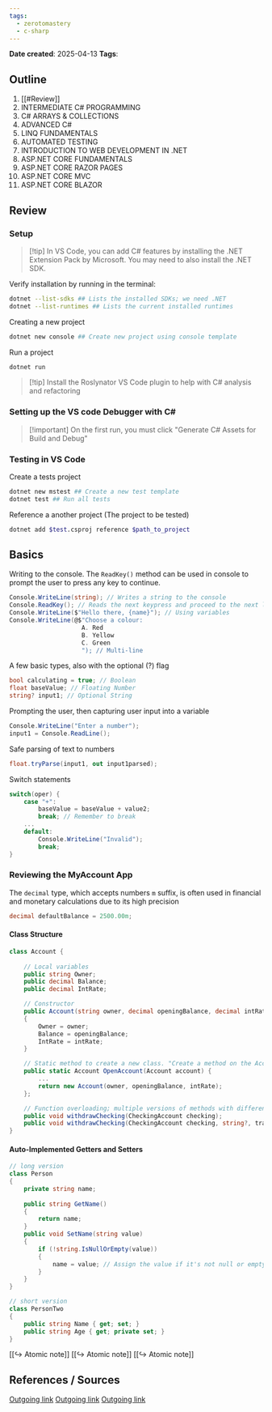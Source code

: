 ```yaml
---
tags:
  - zerotomastery
  - c-sharp
---
```


**Date created**: 2025-04-13
**Tags**: 

## Outline

1. [[#Review]]
2. INTERMEDIATE C# PROGRAMMING
3. C# ARRAYS & COLLECTIONS
4. ADVANCED C#
5. LINQ FUNDAMENTALS
6. AUTOMATED TESTING 
7. INTRODUCTION TO WEB DEVELOPMENT IN .NET
8. ASP.NET CORE FUNDAMENTALS
9. ASP.NET CORE RAZOR PAGES
10. ASP.NET CORE MVC
11. ASP.NET CORE BLAZOR 

## Review

### Setup

>[!tip] In VS Code, you can add C# features by installing the .NET Extension Pack by Microsoft. You may need to also install the .NET SDK.

Verify installation by running in the terminal:
```bash
dotnet --list-sdks ## Lists the installed SDKs; we need .NET
dotnet --list-runtimes ## Lists the current installed runtimes
```

Creating a new project
```bash
dotnet new console ## Create new project using console template
```


Run a project
```bash
dotnet run
```

>[!tip] Install the Roslynator VS Code plugin to help with C# analysis and refactoring

### Setting up the VS code Debugger with C\#

>[!important] On the first run, you must click "Generate C# Assets for Build and Debug"

### Testing in VS Code

Create a tests project
```bash
dotnet new mstest ## Create a new test template
dotnet test ## Run all tests
```

Reference a another project (The project to be tested)
```bash
dotnet add $test.csproj reference $path_to_project
```

## Basics

Writing to the console. The `ReadKey()` method can be used in console to prompt the user to press any key to continue.
```C#
Console.WriteLine(string); // Writes a string to the console
Console.ReadKey(); // Reads the next keypress and proceed to the next line
Console.WriteLine($"Hello there, {name}"); // Using variables
Console.WriteLine(@$"Choose a colour: 
					A. Red
					B. Yellow
					C. Green
					"); // Multi-line
```

A few basic types, also with the optional (?) flag
```C#
bool calculating = true; // Boolean
float baseValue; // Floating Number
string? input1; // Optional String
```

Prompting the user, then capturing user input into a variable
```C#
Console.WriteLine("Enter a number");
input1 = Console.ReadLine();
```

Safe parsing of text to numbers
```C#
float.tryParse(input1, out input1parsed);
```

Switch statements
```C#
switch(oper) {
	case "+":
		baseValue = baseValue + value2;
		break; // Remember to break
	...
	default:
		Console.WriteLine("Invalid");
		break;
}
```

### Reviewing the MyAccount App

The `decimal` type, which accepts numbers `m` suffix, is often used in financial and monetary calculations due to its high precision
```C#
decimal defaultBalance = 2500.00m;
```

#### Class Structure
```C#
class Account {
	
	// Local variables
	public string Owner;
	public decimal Balance;
	public decimal IntRate;

	// Constructor
	public Account(string owner, decimal openingBalance, decimal intRate)
	{
		Owner = owner;
		Balance = openingBalance;
		IntRate = intRate;
	}

	// Static method to create a new class. "Create a method on the Account class that takes an account of type Account as an argument and returns a new Account"
	public static Account OpenAccount(Account account) {
		...
		return new Account(owner, openingBalance, intRate);
	};

	// Function overloading; multiple versions of methods with different parameters
	public void withdrawChecking(CheckingAccount checking);
	public void withdrawChecking(CheckingAccount checking, string?, transferAmt)
}
```

#### Auto-Implemented Getters and Setters

```C#
// long version
class Person
{
	private string name;
	
	public string GetName()
	{
		return name;
	}
	public void SetName(string value)
	{
		if (!string.IsNullOrEmpty(value))
		{
			name = value; // Assign the value if it's not null or empty
		}
	}
}

// short version
class PersonTwo
{
	public string Name { get; set; }
	public string Age { get; private set; }
}

```

[[↪ Atomic note]]
[[↪ Atomic note]]
[[↪ Atomic note]]


## References / Sources

[Outgoing link]('https://google.com)
[Outgoing link]('https://google.com)
[Outgoing link]('https://google.com)

